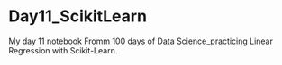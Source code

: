 # Day11_ScikitLearn
My day 11 notebook Fromm 100 days of Data Science_practicing Linear Regression with Scikit-Learn.
